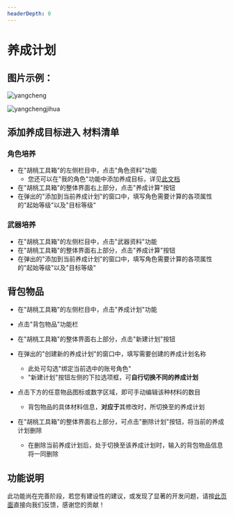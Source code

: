 ```yaml
---
headerDepth: 0
---
```


# 养成计划   
     
## 图片示例：  
   
![yangcheng](https://user-images.githubusercontent.com/96916320/207943462-5be6f0b1-a9a1-4823-bcfd-b6591a273bdd.png)  

   
![yangchengjihua](https://user-images.githubusercontent.com/96916320/207942889-0a4bce2f-1eb0-4ce2-969e-5d519aa09ea0.png)   
   
  
## 添加养成目标进入 材料清单  
    
### 角色培养  
     
 - 在"胡桃工具箱"的左侧栏目中，点击"角色资料"功能
      - 您还可以在"我的角色"功能中添加养成目标，详见[此文档](https://hut.ao/features/character-data.html#%E5%B0%86%E5%BD%93%E5%89%8D%E9%80%89%E5%AE%9A%E8%A7%92%E8%89%B2%E5%8A%A0%E5%85%A5%E5%85%BB%E6%88%90%E8%AE%A1%E7%AE%97)
 - 在"胡桃工具箱"的整体界面右上部分，点击"养成计算"按钮
 - 在弹出的"添加到当前养成计划"的窗口中，填写角色需要计算的各项属性的"起始等级"以及"目标等级"  
   
### 武器培养  
     
 - 在"胡桃工具箱"的左侧栏目中，点击"武器资料"功能
 - 在"胡桃工具箱"的整体界面右上部分，点击"养成计算"按钮
 - 在弹出的"添加到当前养成计划"的窗口中，填写角色需要计算的各项属性的"起始等级"以及"目标等级"   
  
    
## 背包物品  
    
 - 在"胡桃工具箱"的左侧栏目中，点击"养成计划"功能  
 - 点击"背包物品"功能栏  
 - 在"胡桃工具箱"的整体界面右上部分，点击"新建计划"按钮  
 - 在弹出的"创建新的养成计划"的窗口中，填写需要创建的养成计划名称
   - 此处可勾选"绑定当前选中的账号角色"
   - "新建计划"按钮左侧的下拉选项框，可**自行切换不同的养成计划**  
       
 - 点击下方的任意物品图标或数字区域，即可手动编辑该种材料的数目
   - 背包物品的具体材料信息，**对应于**其修改时，所切换至的养成计划

 - 在"胡桃工具箱"的整体界面右上部分，可点击"删除计划"按钮，将当前的养成计划删除  
   - 在删除当前养成计划后，处于切换至该养成计划时，输入的背包物品信息将一同删除  
  
## 功能说明  
      
此功能尚在完善阶段，若您有建设性的建议，或发现了显著的开发问题，请按[此页面](https://hut.ao/statements/bug-report.html)直接向我们反馈，感谢您的贡献！  

     
